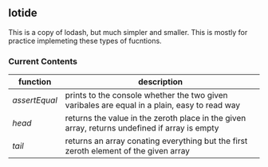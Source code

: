 ## lotide
This is a copy of lodash, but much simpler and smaller. This is mostly for practice implemeting these types of fucntions.

### Current Contents
| function | description|
| -------- |  --------- |
| *assertEqual* | prints to the console whether the two given varibales are equal in a plain, easy to read way |
| *head* | returns the value in the zeroth place in the given array, returns undefined if array is empty|
| *tail* | returns an array conating everything but the first zeroth element of the given array |
